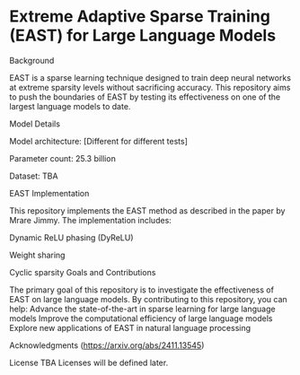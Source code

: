 Extreme Adaptive Sparse Training (EAST) for Large Language Models
===========================================================

Background

EAST is a sparse learning technique designed to train deep neural networks at extreme sparsity levels without sacrificing accuracy. This repository aims to push the boundaries of EAST by testing its effectiveness on one of the largest language models to date.

Model Details

Model architecture: [Different for different tests]

Parameter count: 25.3 billion

Dataset: TBA

EAST Implementation

This repository implements the EAST method as described in the paper by Mrare Jimmy. The implementation includes:

Dynamic ReLU phasing (DyReLU)

Weight sharing

Cyclic sparsity
Goals and Contributions

The primary goal of this repository is to investigate the effectiveness of EAST on large language models. By contributing to this repository, you can help:
Advance the state-of-the-art in sparse learning for large language models
Improve the computational efficiency of large language models
Explore new applications of EAST in natural language processing

Acknowledgments
(https://arxiv.org/abs/2411.13545)

License
TBA
Licenses will be defined later.
